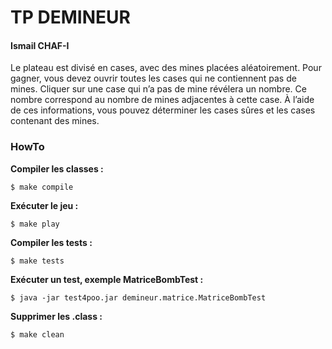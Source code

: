 # TP DEMINEUR

#### Ismail CHAF-I

Le plateau est divisé en cases, avec des mines placées aléatoirement. Pour gagner, vous devez ouvrir toutes les cases qui ne contiennent pas de mines. Cliquer sur une case qui n’a pas de mine révélera un nombre. Ce nombre correspond au nombre de mines adjacentes à cette case. À l’aide de ces informations, vous pouvez déterminer les cases sûres et les cases contenant des mines.


### HowTo

**Compiler les classes :**

```console
$ make compile
```

**Exécuter le jeu :**

```console
$ make play
```

**Compiler les tests :**

```console
$ make tests
```
**Exécuter un test, exemple MatriceBombTest :**

```console
$ java -jar test4poo.jar demineur.matrice.MatriceBombTest

```

**Supprimer les .class :**

```console
$ make clean
```

